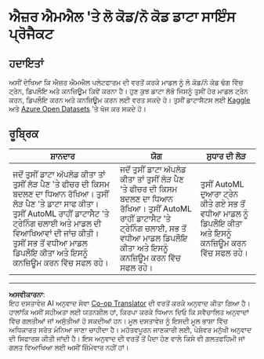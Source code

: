 <!--
CO_OP_TRANSLATOR_METADATA:
{
  "original_hash": "8fdc4a5fd9bc27a8d2ebef995dfbf73f",
  "translation_date": "2025-08-27T17:44:38+00:00",
  "source_file": "5-Data-Science-In-Cloud/18-Low-Code/assignment.md",
  "language_code": "pa"
}
-->
# ਐਜ਼ਰ ਐਮਐਲ 'ਤੇ ਲੋ ਕੋਡ/ਨੋ ਕੋਡ ਡਾਟਾ ਸਾਇੰਸ ਪ੍ਰੋਜੈਕਟ

## ਹਦਾਇਤਾਂ

ਅਸੀਂ ਦੇਖਿਆ ਕਿ ਐਜ਼ਰ ਐਮਐਲ ਪਲੇਟਫਾਰਮ ਦੀ ਵਰਤੋਂ ਕਰਕੇ ਮਾਡਲ ਨੂੰ ਲੋ ਕੋਡ/ਨੋ ਕੋਡ ਢੰਗ ਵਿੱਚ ਟ੍ਰੇਨ, ਡਿਪਲੌਇ ਅਤੇ ਕਨਜ਼ਿਊਮ ਕਿਵੇਂ ਕਰਨਾ ਹੈ। ਹੁਣ ਕੁਝ ਡਾਟਾ ਲੱਭੋ ਜਿਸਨੂੰ ਤੁਸੀਂ ਹੋਰ ਮਾਡਲ ਟ੍ਰੇਨ ਕਰਨ, ਡਿਪਲੌਇ ਕਰਨ ਅਤੇ ਕਨਜ਼ਿਊਮ ਕਰਨ ਲਈ ਵਰਤ ਸਕਦੇ ਹੋ। ਤੁਸੀਂ ਡਾਟਾਸੈਟਸ ਲਈ [Kaggle](https://kaggle.com) ਅਤੇ [Azure Open Datasets](https://azure.microsoft.com/services/open-datasets/catalog?WT.mc_id=academic-77958-bethanycheum&ocid=AID3041109) 'ਤੇ ਖੋਜ ਕਰ ਸਕਦੇ ਹੋ।

## ਰੂਬ੍ਰਿਕ

| ਸ਼ਾਨਦਾਰ | ਯੋਗ | ਸੁਧਾਰ ਦੀ ਲੋੜ |
|-----------|----------|-------------------|
|ਜਦੋਂ ਤੁਸੀਂ ਡਾਟਾ ਅੱਪਲੋਡ ਕੀਤਾ ਤਾਂ ਤੁਸੀਂ ਲੋੜ ਪੈਣ 'ਤੇ ਫੀਚਰ ਦੀ ਕਿਸਮ ਬਦਲਣ ਦਾ ਧਿਆਨ ਰੱਖਿਆ। ਤੁਸੀਂ ਲੋੜ ਪੈਣ 'ਤੇ ਡਾਟਾ ਸਾਫ ਕੀਤਾ। ਤੁਸੀਂ AutoML ਰਾਹੀਂ ਡਾਟਾਸੈਟ 'ਤੇ ਟ੍ਰੇਨਿੰਗ ਚਲਾਈ ਅਤੇ ਮਾਡਲ ਦੀ ਵਿਆਖਿਆਵਾਂ ਦੀ ਜਾਂਚ ਕੀਤੀ। ਤੁਸੀਂ ਸਭ ਤੋਂ ਵਧੀਆ ਮਾਡਲ ਡਿਪਲੌਇ ਕੀਤਾ ਅਤੇ ਇਸਨੂੰ ਕਨਜ਼ਿਊਮ ਕਰਨ ਵਿੱਚ ਸਫਲ ਰਹੇ। | ਜਦੋਂ ਤੁਸੀਂ ਡਾਟਾ ਅੱਪਲੋਡ ਕੀਤਾ ਤਾਂ ਤੁਸੀਂ ਲੋੜ ਪੈਣ 'ਤੇ ਫੀਚਰ ਦੀ ਕਿਸਮ ਬਦਲਣ ਦਾ ਧਿਆਨ ਰੱਖਿਆ। ਤੁਸੀਂ AutoML ਰਾਹੀਂ ਡਾਟਾਸੈਟ 'ਤੇ ਟ੍ਰੇਨਿੰਗ ਚਲਾਈ, ਸਭ ਤੋਂ ਵਧੀਆ ਮਾਡਲ ਡਿਪਲੌਇ ਕੀਤਾ ਅਤੇ ਇਸਨੂੰ ਕਨਜ਼ਿਊਮ ਕਰਨ ਵਿੱਚ ਸਫਲ ਰਹੇ। | ਤੁਸੀਂ AutoML ਦੁਆਰਾ ਟ੍ਰੇਨ ਕੀਤੇ ਗਏ ਸਭ ਤੋਂ ਵਧੀਆ ਮਾਡਲ ਨੂੰ ਡਿਪਲੌਇ ਕੀਤਾ ਅਤੇ ਇਸਨੂੰ ਕਨਜ਼ਿਊਮ ਕਰਨ ਵਿੱਚ ਸਫਲ ਰਹੇ। |

---

**ਅਸਵੀਕਾਰਨਾ**:  
ਇਹ ਦਸਤਾਵੇਜ਼ AI ਅਨੁਵਾਦ ਸੇਵਾ [Co-op Translator](https://github.com/Azure/co-op-translator) ਦੀ ਵਰਤੋਂ ਕਰਕੇ ਅਨੁਵਾਦ ਕੀਤਾ ਗਿਆ ਹੈ। ਹਾਲਾਂਕਿ ਅਸੀਂ ਸਹੀਅਤਾ ਲਈ ਯਤਨਸ਼ੀਲ ਹਾਂ, ਕਿਰਪਾ ਕਰਕੇ ਧਿਆਨ ਦਿਓ ਕਿ ਸਵੈਚਾਲਿਤ ਅਨੁਵਾਦਾਂ ਵਿੱਚ ਗਲਤੀਆਂ ਜਾਂ ਅਸੁੱਤੀਆਂ ਹੋ ਸਕਦੀਆਂ ਹਨ। ਮੂਲ ਦਸਤਾਵੇਜ਼ ਨੂੰ ਇਸਦੀ ਮੂਲ ਭਾਸ਼ਾ ਵਿੱਚ ਅਧਿਕਾਰਤ ਸਰੋਤ ਮੰਨਿਆ ਜਾਣਾ ਚਾਹੀਦਾ ਹੈ। ਮਹੱਤਵਪੂਰਨ ਜਾਣਕਾਰੀ ਲਈ, ਪੇਸ਼ੇਵਰ ਮਨੁੱਖੀ ਅਨੁਵਾਦ ਦੀ ਸਿਫਾਰਸ਼ ਕੀਤੀ ਜਾਂਦੀ ਹੈ। ਇਸ ਅਨੁਵਾਦ ਦੀ ਵਰਤੋਂ ਤੋਂ ਪੈਦਾ ਹੋਣ ਵਾਲੇ ਕਿਸੇ ਵੀ ਗਲਤਫਹਿਮੀ ਜਾਂ ਗਲਤ ਵਿਆਖਿਆ ਲਈ ਅਸੀਂ ਜ਼ਿੰਮੇਵਾਰ ਨਹੀਂ ਹਾਂ।